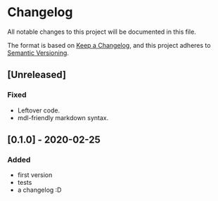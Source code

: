 # Changelog

All notable changes to this project will be documented in this file.

The format is based on [Keep a Changelog](https://keepachangelog.com/en/1.0.0/),
and this project adheres to [Semantic Versioning](https://semver.org/spec/v2.0.0.html).

## [Unreleased]

### Fixed

- Leftover code.
- mdl-friendly markdown syntax.

## [0.1.0] - 2020-02-25

### Added

- first version
- tests
- a changelog :D
